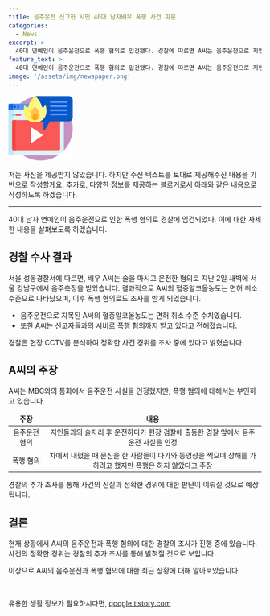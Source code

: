 ```yaml
---
title: 음주운전 신고한 시민 40대 남자배우 폭행 사건 파문
categories:
  - News
excerpt: >
  40대 연예인이 음주운전으로 폭행 혐의로 입건됐다. 경찰에 따르면 A씨는 음주운전으로 지인들과 시비가 붙어 폭행 혐의로 조사 중이다. A씨는 음주운전은 인정하나, 폭행은 부인하며 CCTV를 토대로 사건 경위를 조사 중이라고 밝혔다. A씨는 음주운전은 인정하나 폭행은 부인하며 사건의 진실을 주장하고 있다. (150자)
feature_text: >
  40대 연예인이 음주운전으로 폭행 혐의로 입건됐다. 경찰에 따르면 A씨는 음주운전으로 지인들과 시비가 붙어 폭행 혐의로 조사 중이다. A씨는 음주운전은 인정하나, 폭행은 부인하며 CCTV를 토대로 사건 경위를 조사 중이라고 밝혔다. A씨는 음주운전은 인정하나 폭행은 부인하며 사건의 진실을 주장하고 있다. (150자)
image: '/assets/img/newspaper.png'
---
```


<p><img src="/assets/img/news.png" alt="rentncar 속보" /></p>

<p>저는 사진을 제공받지 않았습니다. 하지만 주신 텍스트를 토대로 제공해주신 내용을 기반으로 작성할게요. 추가로, 다양한 정보를 제공하는 블로거로서 아래와 같은 내용으로 작성하도록 하겠습니다.</p>

<hr />

<p data-ke-size="size16">40대 남자 연예인이 음주운전으로 인한 폭행 혐의로 경찰에 입건되었다. 이에 대한 자세한 내용을 살펴보도록 하겠습니다.</p>

<h2 data-ke-size="size26">경찰 수사 결과</h2>

<p>서울 성동경찰서에 따르면, 배우 A씨는 술을 마시고 운전한 혐의로 지난 2일 새벽에 서울 강남구에서 음주측정을 받았습니다. 결과적으로 A씨의 혈중알코올농도는 면허 취소 수준으로 나타났으며, 이후 폭행 혐의로도 조사를 받게 되었습니다.</p>

<ul>
<li>음주운전으로 지목된 A씨의 혈중알코올농도는 면허 취소 수준 수치였습니다.</li>
<li>또한 A씨는 신고자들과의 시비로 폭행 혐의까지 받고 있다고 전해졌습니다.</li>
</ul>

<p data-ke-size="size16">경찰은 현장 CCTV를 분석하여 정확한 사건 경위를 조사 중에 있다고 밝혔습니다.</p>

<h2 data-ke-size="size26">A씨의 주장</h2>

<p>A씨는 MBC와의 통화에서 음주운전 사실을 인정했지만, 폭행 혐의에 대해서는 부인하고 있습니다.</p>

<table>
<thead>
<tr>
<td style="text-align: center; height: 17px;"><b>주장</b></td>
<td style="text-align: center; height: 17px;"><b>내용</b></td>
</tr>
</thead>
<tbody>
<tr>
<td style="text-align: center; height: 17px;">음주운전 혐의</td>
<td style="text-align: center; height: 17px;">지인들과의 술자리 후 운전하다가 현장 검찰에 출동한 경찰 앞에서 음주운전 사실을 인정</td>
</tr>
<tr>
<td style="text-align: center; height: 17px;">폭행 혐의</td>
<td style="text-align: center; height: 17px;">차에서 내렸을 때 문신을 한 사람들이 다가와 동영상을 찍으며 상해를 가하려고 했지만 폭행은 하지 않았다고 주장</td>
</tr>
</tbody>
</table>

<p data-ke-size="size16">경찰의 추가 조사를 통해 사건의 진실과 정확한 경위에 대한 판단이 이뤄질 것으로 예상됩니다.</p>

<h2 data-ke-size="size26">결론</h2>

<p>현재 상황에서 A씨의 음주운전과 폭행 혐의에 대한 경찰의 조사가 진행 중에 있습니다. 사건의 정확한 경위는 경찰의 추가 조사를 통해 밝혀질 것으로 보입니다.</p>

<p>이상으로 A씨의 음주운전과 폭행 혐의에 대한 최근 상황에 대해 알아보았습니다.</p>

<p data-ke-size="size16">&nbsp;</p>
유용한 생활 정보가 필요하시다면, <a href="https://qoogle.tistory.com" rel="dofollow">qoogle.tistory.com</a>


